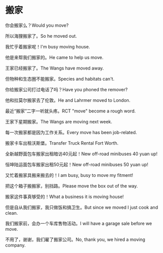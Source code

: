 # 搬家

<p><span class="chinese">你会搬家么？</span><span class="english">Would you move?</span></p>

<p><span class="chinese">所以海狸搬家了。</span><span class="english">So he moved out.</span></p>

<p><span class="chinese">我忙乎着搬家呢！</span><span class="english">I'm busy moving house.</span></p>

<p><span class="chinese">他是来帮我们搬家的。</span><span class="english">He came to help us move.</span></p>

<p><span class="chinese">王家已经搬家了。</span><span class="english">The Wangs have moved away.</span></p>

<p><span class="chinese">但物种和生态圈不能搬家。</span><span class="english">Species and habitats can't.</span></p>

<p><span class="chinese">你给搬家公司打过电话了吗？</span><span class="english">Have you phoned the remover?</span></p>

<p><span class="chinese">他和拉莫尔搬家去了伦敦。</span><span class="english">He and Lahrmer moved to London.</span></p>

<p><span class="chinese">最近“搬家”二字一听就头疼。</span><span class="english">RCT "move" become a rough word.</span></p>

<p><span class="chinese">王家下星期搬家。</span><span class="english">The Wangs are moving next week.</span></p>

<p><span class="chinese">每一次搬家都是因为工作关系。</span><span class="english">Every move has been job-related.</span></p>

<p><span class="chinese">搬家卡车出租沃斯堡。</span><span class="english">Transfer Truck Rental Fort Worth.</span></p>

<p><span class="chinese">全新越野面包车搬家出租暗访40元起！</span><span class="english">New off-road minibuses 40 yuan up!</span></p>

<p><span class="chinese">恒坤陆运面包车搬家出租50元起！</span><span class="english">New off-road minibuses 50 yuan up!</span></p>

<p><span class="chinese">又忙着搬家具搬来搬去的！</span><span class="english">I am busy, busy to move my fitment!</span></p>

<p><span class="chinese">把这个箱子搬搬家，别挡路。</span><span class="english">Please move the box out of the way.</span></p>

<p><span class="chinese">搬家这件事真够受的！</span><span class="english">What a business it is moving house!</span></p>

<p><span class="chinese">但是自从我们搬家，我只做饭和搞卫生。</span><span class="english">But since we moved I just cook and clean.</span></p>

<p><span class="chinese">我们搬家前，会办一个车库售物活动。</span><span class="english">I will have a garage sale before we move.</span></p>

<p><span class="chinese">不用了，谢谢，我们雇了搬家公司。</span><span class="english">No, thank you, we hired a moving company.</span></p>

